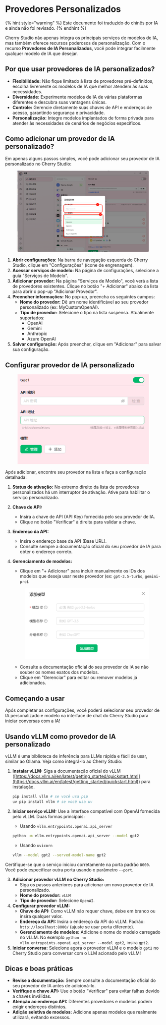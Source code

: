# Provedores Personalizados


{% hint style="warning" %}
Este documento foi traduzido do chinês por IA e ainda não foi revisado.
{% endhint %}




Cherry Studio não apenas integra os principais serviços de modelos de IA, mas também oferece recursos poderosos de personalização. Com o recurso **Provedores de IA Personalizados**, você pode integrar facilmente qualquer modelo de IA que desejar.

## Por que usar provedores de IA personalizados?

* **Flexibilidade:** Não fique limitado à lista de provedores pré-definidos, escolha livremente os modelos de IA que melhor atendem às suas necessidades.
* **Diversidade:** Experimente modelos de IA de várias plataformas diferentes e descubra suas vantagens únicas.
* **Controle:** Gerencie diretamente suas chaves de API e endereços de acesso, garantindo segurança e privacidade.
* **Personalização:** Integre modelos implantados de forma privada para atender às necessidades de cenários de negócios específicos.

## Como adicionar um provedor de IA personalizado?

Em apenas alguns passos simples, você pode adicionar seu provedor de IA personalizado no Cherry Studio:

<figure><img src="../../.gitbook/assets/image (2) (5).png" alt=""><figcaption></figcaption></figure>

1. **Abrir configurações:** Na barra de navegação esquerda do Cherry Studio, clique em "Configurações" (ícone de engrenagem).
2. **Acessar serviços de modelo:** Na página de configurações, selecione a guia "Serviços de Modelo".
3. **Adicionar provedor:** Na página "Serviços de Modelo", você verá a lista de provedores existentes. Clique no botão "+ Adicionar" abaixo da lista para abrir o pop-up "Adicionar Provedor".
4. **Preencher informações:** No pop-up, preencha os seguintes campos:
   * **Nome do provedor:** Dê um nome identificável ao seu provedor personalizado (ex: MyCustomOpenAI).
   * **Tipo de provedor:** Selecione o tipo na lista suspensa. Atualmente suportados:
     * OpenAI
     * Gemini
     * Anthropic
     * Azure OpenAI
5. **Salvar configuração:** Após preencher, clique em "Adicionar" para salvar sua configuração.

## Configurar provedor de IA personalizado

<figure><img src="../../.gitbook/assets/image (3) (5) (1).png" alt=""><figcaption></figcaption></figure>

Após adicionar, encontre seu provedor na lista e faça a configuração detalhada:

1. **Status de ativação:** No extremo direito da lista de provedores personalizados há um interruptor de ativação. Ative para habilitar o serviço personalizado.
2. **Chave de API:**
   * Insira a chave de API (API Key) fornecida pelo seu provedor de IA.
   * Clique no botão "Verificar" à direita para validar a chave.
3. **Endereço da API:**
   * Insira o endereço base da API (Base URL).
   * Consulte sempre a documentação oficial do seu provedor de IA para obter o endereço correto.
4. **Gerenciamento de modelos:**
   * Clique em "+ Adicionar" para incluir manualmente os IDs dos modelos que deseja usar neste provedor (ex: `gpt-3.5-turbo`, `gemini-pro`).

    <figure><img src="../../.gitbook/assets/image (4) (5).png" alt=""><figcaption></figcaption></figure>

    * Consulte a documentação oficial do seu provedor de IA se não souber os nomes exatos dos modelos.
    * Clique em "Gerenciar" para editar ou remover modelos já adicionados.

## Começando a usar

Após completar as configurações, você poderá selecionar seu provedor de IA personalizado e modelo na interface de chat do Cherry Studio para iniciar conversas com a IA!

## Usando vLLM como provedor de IA personalizado

vLLM é uma biblioteca de inferência para LLMs rápida e fácil de usar, similar ao Ollama. Veja como integrá-lo ao Cherry Studio:

1. **Instalar vLLM:** Siga a documentação oficial do vLLM ([https://docs.vllm.ai/en/latest/getting_started/quickstart.html](https://docs.vllm.ai/en/latest/getting_started/quickstart.html)) para instalação.

    ```sh
    pip install vllm # se você usa pip
    uv pip install vllm # se você usa uv
    ```
2. **Iniciar serviço vLLM:** Use a interface compatível com OpenAI fornecida pelo vLLM. Duas formas principais:

    * Usando `vllm.entrypoints.openai.api_server`

    ```sh
    python -m vllm.entrypoints.openai.api_server --model gpt2
    ```

    * Usando `uvicorn`

    ```sh
    vllm --model gpt2 --served-model-name gpt2
    ```

Certifique-se que o serviço iniciou corretamente na porta padrão `8000`. Você pode especificar outra porta usando o parâmetro `--port`.

3. **Adicionar provedor vLLM no Cherry Studio:**
   * Siga os passos anteriores para adicionar um novo provedor de IA personalizado.
   * **Nome do provedor:** `vLLM`
   * **Tipo de provedor:** Selecione `OpenAI`.
4. **Configurar provedor vLLM:**
   * **Chave de API:** Como vLLM não requer chave, deixe em branco ou insira qualquer valor.
   * **Endereço da API:** Insira o endereço da API do vLLM. Padrão: `http://localhost:8000/` (ajuste se usar porta diferente).
   * **Gerenciamento de modelos:** Adicione o nome do modelo carregado no vLLM. No exemplo `python -m vllm.entrypoints.openai.api_server --model gpt2`, insira `gpt2`.
5. **Iniciar conversa:** Selecione agora o provedor vLLM e o modelo `gpt2` no Cherry Studio para conversar com o LLM acionado pelo vLLM!

## Dicas e boas práticas

* **Revise a documentação:** Sempre consulte a documentação oficial do seu provedor de IA antes de adicioná-lo.
* **Verifique a chave API:** Use o botão "Verificar" para evitar falhas devido a chaves inválidas.
* **Atenção ao endereço API:** Diferentes provedores e modelos podem exigir endereços distintos.
* **Adição seletiva de modelos:** Adicione apenas modelos que realmente utilizará, evitando excessos.